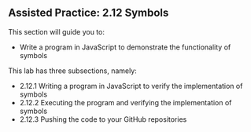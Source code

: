 ## Assisted Practice: 2.12 Symbols

This section will guide you to: 
 - Write a program in JavaScript to demonstrate the functionality of symbols


This lab has three subsections, namely:
 - 2.12.1 Writing a program in JavaScript to verify the implementation of symbols
 - 2.12.2 Executing the program and verifying the implementation of symbols
 - 2.12.3 Pushing the code to your GitHub repositories
